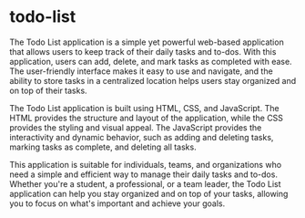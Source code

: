 # todo-list
The Todo List application is a simple yet powerful web-based application that allows users 
to keep track of their daily tasks and to-dos. With this application, users can add, delete, 
and mark tasks as completed with ease. The user-friendly interface makes it easy to use and 
navigate, and the ability to store tasks in a centralized location helps users stay organized and on top of their tasks.

The Todo List application is built using HTML, CSS, and JavaScript. The HTML provides the 
structure and layout of the application, while the CSS provides the styling and visual appeal. 
The JavaScript provides the interactivity and dynamic behavior, such as adding and deleting tasks,
marking tasks as complete, and deleting all tasks.

This application is suitable for individuals, teams, and organizations who need a simple and 
efficient way to manage their daily tasks and to-dos. Whether you're a student, a professional, 
or a team leader, the Todo List application can help you stay organized and on top of your tasks,
allowing you to focus on what's important and achieve your goals.




